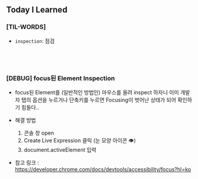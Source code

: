 ## Today I Learned

### [TIL-WORDS]

- `inspection`: 점검

## <br />

### [DEBUG] focus된 Element Inspection

- focus된 Element를 (일반적인 방법인) 마우스를 올려 inspect 하자니 이미 개발자 탭의 옵션을 누르거나 단축키를 누르면 Focusing이 벗어난 상태가 되어 확인하기 힘들다..
- 해결 방법

  1. 콘솔 창 open
  2. Create Live Expression 클릭 (눈 모양 아이콘 👁️)
  3. document.activeElement 입력

- 참고 링크 : https://developer.chrome.com/docs/devtools/accessibility/focus?hl=ko
